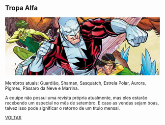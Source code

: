 ## Tropa Alfa


![(https://raw.githubusercontent.com/briancamargos/SUPER-EQUIPES/main/Imagens/tropaalfa.bmp)](https://raw.githubusercontent.com/briancamargos/SUPER-EQUIPES/main/Imagens/tropaalfa.bmp)

Membros atuais: Guardião, Shaman, Sasquatch, Estrela Polar, Aurora, Pigmeu, Pássaro da Neve e Marrina.

A equipe não possui uma revista própria atualmente, mas eles estarão recebendo um especial no mês de setembro. E caso as vendas sejam boas, talvez isso pode significar o retorno de um título mensal.


[VOLTAR](https://github.com/briancamargos/SUPER-EQUIPES)